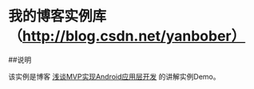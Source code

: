 # 我的博客实例库（http://blog.csdn.net/yanbober）

##说明

该实例是博客 [浅谈MVP实现Android应用层开发](http://blog.csdn.net/yanbober/article/details/45645115) 的讲解实例Demo。
